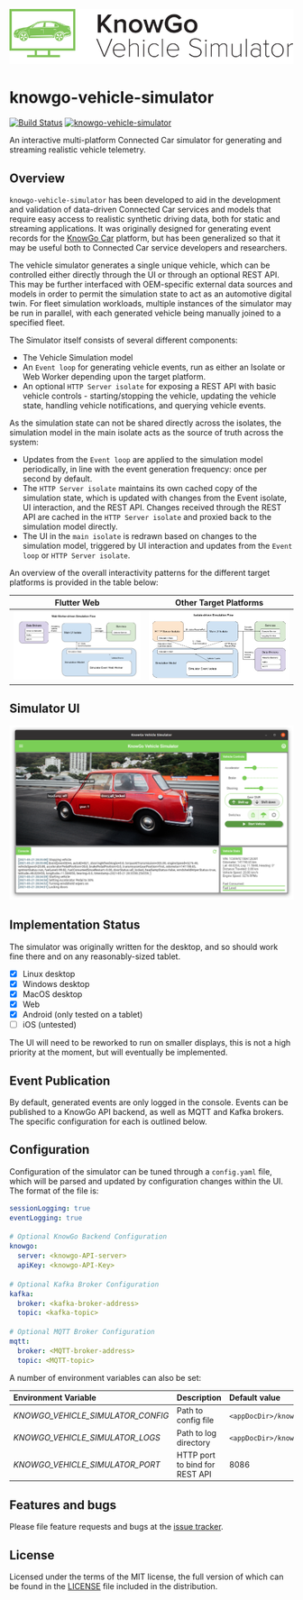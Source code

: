 ![KnowGo Vehicle Simulator Logo](docs/images/logo.png)

# knowgo-vehicle-simulator

[![Build Status](https://travis-ci.com/knowgoio/knowgo-vehicle-simulator.svg?branch=master)](https://travis-ci.com/knowgoio/knowgo-vehicle-simulator)
[![knowgo-vehicle-simulator](https://snapcraft.io/knowgo-vehicle-simulator/badge.svg)](https://snapcraft.io/knowgo-vehicle-simulator)

An interactive multi-platform Connected Car simulator for generating
and streaming realistic vehicle telemetry.

## Overview

``knowgo-vehicle-simulator`` has been developed to aid in the
development and validation of data-driven Connected Car services and
models that require easy access to realistic synthetic driving data,
both for static and streaming applications. It was originally designed
for generating event records for the [KnowGo Car] platform, but has
been generalized so that it may be useful both to Connected Car service
developers and researchers.

The vehicle simulator generates a single unique vehicle, which can
be controlled either directly through the UI or through an optional REST
API. This may be further interfaced with OEM-specific external data
sources and models in order to permit the simulation state to act as an
automotive digital twin. For fleet simulation workloads, multiple
instances of the simulator may be run in parallel, with each generated
vehicle being manually joined to a specified fleet.

The Simulator itself consists of several different components:
- The Vehicle Simulation model
- An `Event loop` for generating vehicle events, run as either
  an Isolate or Web Worker depending upon the target platform.
- An optional `HTTP Server isolate` for exposing a REST API with basic
  vehicle controls - starting/stopping the vehicle, updating the
  vehicle state, handling vehicle notifications, and querying vehicle
  events.

As the simulation state can not be shared directly across the isolates,
the simulation model in the main isolate acts as the source of truth
across the system:
- Updates from the `Event loop` are applied to the simulation model
  periodically, in line with the event generation frequency: once
  per second by default.
- The `HTTP Server isolate` maintains its own cached copy of the
  simulation state, which is updated with changes from the Event
  isolate, UI interaction, and the REST API. Changes received through
  the REST API are cached in the `HTTP Server isolate` and proxied back
  to the simulation model directly.
- The UI in the `main isolate` is redrawn based on changes to the
  simulation model, triggered by UI interaction and updates from the
  `Event loop` or `HTTP Server isolate`.

An overview of the overall interactivity patterns for the different
target platforms is provided in the table below:

Flutter Web                       | Other Target Platforms
:--------------------------------:|:----------------------------------:
![Web Worker-driven Simulation Flow](docs/images/overview-web.png) | ![Isolate-driven Simulation Flow](docs/images/overview.png)

## Simulator UI

![KnowGo Vehicle Simulator Screenshot](docs/images/simulator.png)

## Implementation Status

The simulator was originally written for the desktop, and so should
work fine there and on any reasonably-sized tablet.

- [x] Linux desktop
- [x] Windows desktop
- [x] MacOS desktop
- [x] Web
- [x] Android (only tested on a tablet)
- [ ] iOS (untested)

The UI will need to be reworked to run on smaller displays, this is not
a high priority at the moment, but will eventually be implemented.

## Event Publication

By default, generated events are only logged in the console. Events can
be published to a KnowGo API backend, as well as MQTT and Kafka brokers.
The specific configuration for each is outlined below.

## Configuration

Configuration of the simulator can be tuned through a `config.yaml` file,
which will be parsed and updated by configuration changes within the UI.
The format of the file is:

```yaml
sessionLogging: true
eventLogging: true

# Optional KnowGo Backend Configuration
knowgo:
  server: <knowgo-API-server>
  apiKey: <knowgo-API-Key>

# Optional Kafka Broker Configuration
kafka:
  broker: <kafka-broker-address>
  topic: <kafka-topic>

# Optional MQTT Broker Configuration
mqtt:
  broker: <MQTT-broker-address>
  topic: <MQTT-topic>
```

A number of environment variables can also be set:

Environment Variable | Description | Default value
:-------------------|:-----------|:-------------
*KNOWGO_VEHICLE_SIMULATOR_CONFIG* | Path to config file | `<appDocDir>/knowgo_vehicle_simulator/config.yaml`
*KNOWGO_VEHICLE_SIMULATOR_LOGS* | Path to log directory | `<appDocDir>/knowgo_vehicle_simulator/logs`
*KNOWGO_VEHICLE_SIMULATOR_PORT* | HTTP port to bind for REST API | 8086

## Features and bugs

Please file feature requests and bugs at the [issue tracker][tracker].

[tracker]: https://github.com/knowgoio/knowgo-vehicle-simulator/issues

## License

Licensed under the terms of the MIT license, the full version of which
can be found in the [LICENSE][license] file included in the distribution.

[KnowGo Car]: https://knowgo.io
[license]: https://raw.githubusercontent.com/knowgoio/knowgo-vehicle-simulator/master/LICENSE
